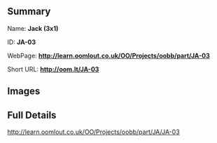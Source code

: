 

## Summary
 
Name: __Jack (3x1)__

ID: __JA-03__

WebPage: __http://learn.oomlout.co.uk/OO/Projects/oobb/part/JA-03__

Short URL: __http://oom.lt/JA-03__


## Images




## Full Details

 http://learn.oomlout.co.uk/OO/Projects/oobb/part/JA/JA-03

